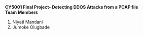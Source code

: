 <b>CY5001 Final Project- Detecting DDOS Attacks from a PCAP file</b></br> 
 <b> Team Members </b></br>
 1. Niyati Mandani </br>
 2. Jumoke Olugbade
 
